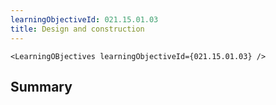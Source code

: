 ```yaml
---
learningObjectiveId: 021.15.01.03
title: Design and construction
---
```


```tsx eval
<LearningOBjectives learningObjectiveId={021.15.01.03} />
```

## Summary
